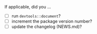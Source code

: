 If applicable, did you ...

- [ ] run `devtools::document`?
- [ ] increment the package version number?
- [ ] update the changelog (NEWS.md)?